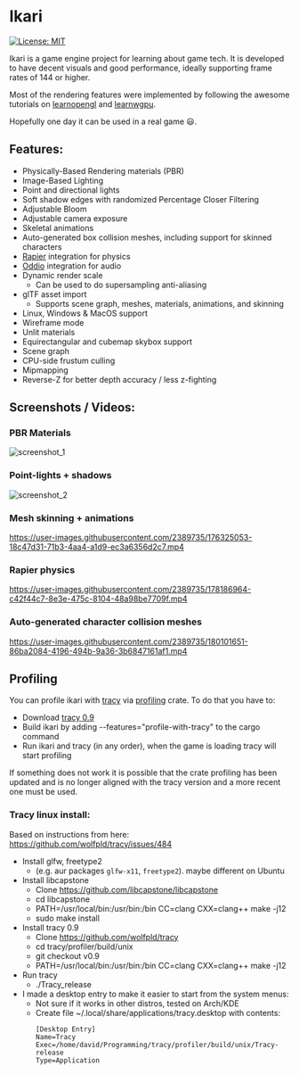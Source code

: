 # Ikari

[![License: MIT](https://img.shields.io/badge/License-MIT-blue.svg)](LICENSE-MIT)

Ikari is a game engine project for learning about game tech. It is developed to have decent visuals and good performance, ideally supporting frame rates of 144 or higher.

Most of the rendering features were implemented by following the awesome tutorials on [learnopengl](https://learnopengl.com/) and [learnwgpu](https://sotrh.github.io/learn-wgpu/).

Hopefully one day it can be used in a real game 😃.

## Features:

- Physically-Based Rendering materials (PBR)
- Image-Based Lighting
- Point and directional lights
- Soft shadow edges with randomized Percentage Closer Filtering
- Adjustable Bloom
- Adjustable camera exposure
- Skeletal animations
- Auto-generated box collision meshes, including support for skinned characters
- [Rapier](https://rapier.rs/) integration for physics
- [Oddio](https://github.com/Ralith/oddio) integration for audio
- Dynamic render scale
  - Can be used to do supersampling anti-aliasing
- glTF asset import
  - Supports scene graph, meshes, materials, animations, and skinning
- Linux, Windows & MacOS support
- Wireframe mode
- Unlit materials
- Equirectangular and cubemap skybox support
- Scene graph
- CPU-side frustum culling
- Mipmapping
- Reverse-Z for better depth accuracy / less z-fighting

## Screenshots / Videos:

### PBR Materials

![screenshot_1](https://user-images.githubusercontent.com/2389735/174690197-1761b4ca-3c93-43c2-ba0f-a17470802613.jpg)

### Point-lights + shadows

![screenshot_2](https://user-images.githubusercontent.com/2389735/174689921-9aad3283-171a-48ee-9d3a-c544aed2314e.jpg)

### Mesh skinning + animations

https://user-images.githubusercontent.com/2389735/176325053-18c47d31-71b3-4aa4-a1d9-ec3a6356d2c7.mp4

### Rapier physics

https://user-images.githubusercontent.com/2389735/178186964-c42f44c7-8e3e-475c-8104-48a98be7709f.mp4

### Auto-generated character collision meshes

https://user-images.githubusercontent.com/2389735/180101651-86ba2084-4196-494b-9a36-3b6847161af1.mp4

## Profiling
You can profile ikari with [tracy](https://github.com/wolfpld/tracy) via [profiling](https://github.com/aclysma/profiling) crate.
To do that you have to:
- Download [tracy 0.9](https://github.com/wolfpld/tracy/releases/tag/v0.9)
- Build ikari by adding --features="profile-with-tracy" to the cargo command
- Run ikari and tracy (in any order), when the game is loading tracy will start profiling

If something does not work it is possible that the crate profiling has been updated and is no longer aligned with the tracy version and a more recent one must be used.

### Tracy linux install:

Based on instructions from here: https://github.com/wolfpld/tracy/issues/484

- Install glfw, freetype2
  - (e.g. aur packages `glfw-x11`, `freetype2`). maybe different on Ubuntu
- Install libcapstone
  - Clone https://github.com/libcapstone/libcapstone
  - cd libcapstone
  - PATH=/usr/local/bin:/usr/bin:/bin CC=clang CXX=clang++ make -j12
  - sudo make install
- Install tracy 0.9
  - Clone https://github.com/wolfpld/tracy
  - cd tracy/profiler/build/unix
  - git checkout v0.9
  - PATH=/usr/local/bin:/usr/bin:/bin CC=clang CXX=clang++ make -j12
- Run tracy
  - ./Tracy_release
- I made a desktop entry to make it easier to start from the system menus:
  - Not sure if it works in other distros, tested on Arch/KDE
  - Create file ~/.local/share/applications/tracy.desktop with contents:
    ```
    [Desktop Entry]
    Name=Tracy
    Exec=/home/david/Programming/tracy/profiler/build/unix/Tracy-release
    Type=Application
    ```
